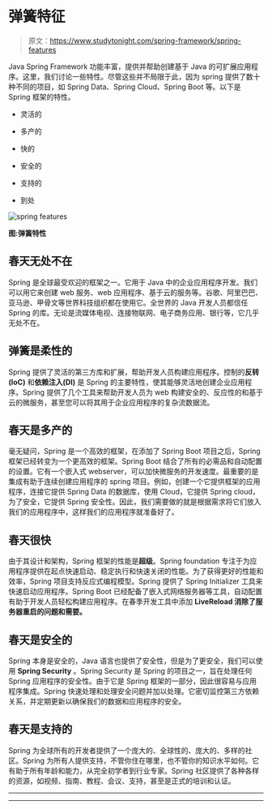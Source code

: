 # 弹簧特征

> 原文：<https://www.studytonight.com/spring-framework/spring-features>

Java Spring Framework 功能丰富，提供并帮助创建基于 Java 的可扩展应用程序。这里，我们讨论一些特性。尽管这些并不局限于此，因为 spring 提供了数十种不同的项目，如 Spring Data、Spring Cloud、Spring Boot 等。以下是 Spring 框架的特性。

*   灵活的

*   多产的

*   快的

*   安全的

*   支持的

*   到处

![spring features](../Images/41caf0dad1d08254bdde884cd0561722.png)

**图:弹簧特性**

## 春天无处不在

Spring 是全球最受欢迎的框架之一。它用于 Java 中的企业应用程序开发。我们可以用它来创建 web 服务、web 应用程序、基于云的服务等。谷歌、阿里巴巴、亚马逊、甲骨文等世界科技组织都在使用它。全世界的 Java 开发人员都信任 Spring 的库。无论是流媒体电视、连接物联网、电子商务应用、银行等，它几乎无处不在。

## 弹簧是柔性的

Spring 提供了灵活的第三方库和扩展，帮助开发人员构建应用程序。控制的**反转(IoC)** 和**依赖注入(DI)** 是 Spring 的主要特性，使其能够灵活地创建企业应用程序。Spring 提供了几个工具来帮助开发人员为 web 构建安全的、反应性的和基于云的微服务，甚至您可以将其用于企业应用程序的复杂流数据流。

## 春天是多产的

毫无疑问，Spring 是一个高效的框架，在添加了 Spring Boot 项目之后，Spring 框架已经转变为一个更高效的框架。Spring Boot 结合了所有的必需品和自动配置的设置。它有一个嵌入式 webserver，可以加快微服务的开发速度。最重要的是集成有助于连续创建应用程序的 spring 项目。例如，创建一个它提供框架的应用程序，连接它提供 Spring Data 的数据库，使用 Cloud，它提供 Spring cloud，为了安全，它提供 Spring 安全性。因此，我们需要做的就是根据需求将它们放入我们的应用程序中，这样我们的应用程序就准备好了。

## 春天很快

由于其设计和架构，Spring 框架的性能是**超级**。Spring foundation 专注于为应用程序提供在起点快速启动、稳定执行和快速关闭的性能。为了获得更好的性能和效率，Spring 项目支持反应式编程模型。Spring 提供了 Spring Initializer 工具来快速启动应用程序。Spring Boot 已经配备了嵌入式网络服务器等工具，自动配置有助于开发人员轻松构建应用程序。在春季开发工具中添加 **LiveReload 消除了服务器重启的问题和需要。**

## 春天是安全的

Spring 本身是安全的，Java 语言也提供了安全性，但是为了更安全，我们可以使用 **Spring Security** 。Spring Security 是 Spring 的项目之一，旨在处理任何 Spring 应用程序的安全性。由于它是 Spring 框架的一部分，因此很容易与应用程序集成。Spring 快速处理和处理安全问题并加以处理。它密切监控第三方依赖关系，并定期更新以确保我们的数据和应用程序的安全。

## 春天是支持的

Spring 为全球所有的开发者提供了一个庞大的、全球性的、庞大的、多样的社区。Spring 为所有人提供支持，不管你住在哪里，也不管你的知识水平如何。它有助于所有年龄和能力，从完全初学者到行业专家。Spring 社区提供了各种各样的资源，如视频、指南、教程、会议、支持，甚至是正式的培训和认证。

* * *

* * *